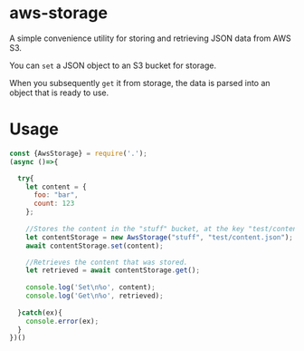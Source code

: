 # aws-storage
A simple convenience utility for storing and retrieving JSON data from AWS S3.

You can `set` a JSON object to an S3 bucket for storage.

When you subsequently `get` it from storage, the data is parsed into an object that is ready to use.

# Usage

```javascript
const {AwsStorage} = require('.');
(async ()=>{

  try{
    let content = {
      foo: "bar",
      count: 123
    };
    
    //Stores the content in the "stuff" bucket, at the key "test/content.json".
    let contentStorage = new AwsStorage("stuff", "test/content.json");
    await contentStorage.set(content);

    //Retrieves the content that was stored.
    let retrieved = await contentStorage.get();
    
    console.log('Set\n%o', content);
    console.log('Get\n%o', retrieved);
    
  }catch(ex){
    console.error(ex);
  }
})()
```
